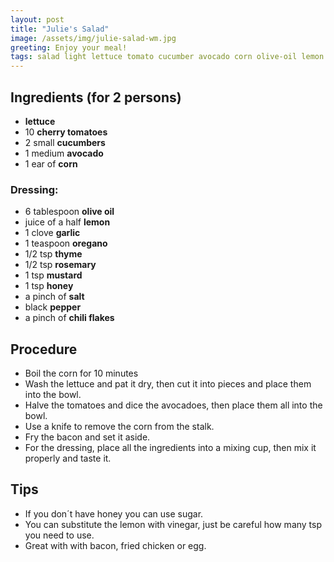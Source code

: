 ```yaml
---
layout: post
title: "Julie's Salad"
image: /assets/img/julie-salad-wm.jpg
greeting: Enjoy your meal! 
tags: salad light lettuce tomato cucumber avocado corn olive-oil lemon garlic mustard honey vegetarian vegan
---
```


## Ingredients (for 2 persons)

 - __lettuce__
 - 10 __cherry tomatoes__
 - 2 small __cucumbers__
 - 1 medium __avocado__
 - 1 ear of __corn__
 
### Dressing:

 - 6 tablespoon __olive oil__
 - juice of a half __lemon__
 - 1 clove __garlic__
 - 1 teaspoon __oregano__
 - 1/2 tsp __thyme__
 - 1/2 tsp __rosemary__
 - 1 tsp __mustard__
 - 1 tsp __honey__
 - a pinch of __salt__
 - black __pepper__
 - a pinch of __chili flakes__
 
## Procedure

 - Boil the corn for 10 minutes
 - Wash the lettuce and pat it dry, then cut it into pieces and place them into the bowl. 
 - Halve the tomatoes and dice the avocadoes, then place them all into the bowl.
 - Use a knife to remove the corn from the stalk.
 - Fry the bacon and set it aside.
 - For the dressing, place all the ingredients into a mixing cup, then mix it properly and taste it.
 
## Tips

 - If you don´t have honey you can use sugar.
 - You can substitute the lemon with vinegar, just be careful how many tsp you need to use.
 - Great with with bacon, fried chicken or egg.
